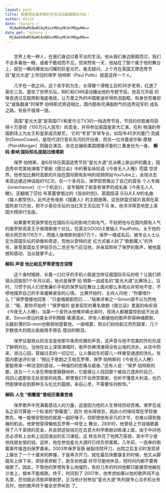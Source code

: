```yaml
---
layout: post
title: 我要把这最卑微的生命活出最耀眼的光彩！
author: Alvin
date: !binary |-
  MjAwOS0wMS0wNCAyMjoxMDoyMCArMDgwMA==
date_gmt: !binary |-
  MjAwOS0wMS0wNCAxNDoxMDoyMCArMDgwMA==
---
```

<p align="center"><img src="http://img1.qq.com/ent/pics/5188/5188725.jpg" onclick="zoom(this)" onload="attachimg(this, 'load')" alt="" border="0" />

　　世界上有一种人，在我们身边过着平淡的生活。他从我们身边擦肩而过，我们不会多看他一眼，或者干脆视而不见。但突然有一天，他站在了那个属于他的舞台
上，就在一瞬间爆发出闪耀的巨星光芒。毫无疑问，上个月在英国王牌选秀节目“星光大道”上夺冠的保罗&middot;珀特斯（Paul Potts）就是这样一个人。


　　几乎在一夜之间，这个卖手机为生，长得像个滑稽土豆的36岁老哥，红透了英伦三岛，震惊了世界乐坛，BBC和CNN滚动播出他的专题节目。他高亢华丽
的嗓音透过互联网和海底电缆，让万里之外的中国歌迷听得热泪盈眶。和身世苦难却又“咸鱼翻身”的保罗&middot;珀特斯式奇迹相比，国内那些充满脂粉气的选秀冠军的
成名之路，有些不值得一提。


　　英国“星光大道”是英国ITV和爱尔兰TV3的一档选秀节目，节目的优胜者将获得十万英镑（150万元人民币）的奖金，并将参加英国皇家大汇演，在利
物浦的帝国剧场上为女王和皇家成员献艺。
它的“考官”非常专业，如现年45岁的塞门&middot;克威尔(SimonCowel)，是现代流行音乐先河的开创者，而另一位评委皮尔斯&middot;摩根
（PiersMorgan）则融合演员、杂志总编和美国偶像评委的三重身份为一身。
<strong>解码&middot;影响 国际知名度超过维塔斯</strong>


　　保罗&middot;珀特斯，是6月18日英国选秀节目“星光大道”总决赛上新出炉的霸主，因选秀中完美地演唱了歌剧《图兰朵》中的著名咏叹调《今夜无人入睡》而震
惊世界。他参加比赛时高歌的片段在国际颇有影响的视频网站YouTube上，全球点击率高达接近神话般的1亿次。仅一个多月后，保罗趁势推出了自己的首张
个人专辑《onechance》（《一个机会》），该专辑除了收录有保罗的成名曲《今夜无人入睡》，还翻唱了莎拉&middot;布莱蔓曾唱过的《告别时刻》、英国摇滚
乐队R.E.M的名曲《每人都受伤》，此外还有电影《猎鹿人》的主题曲等，这张拼盘式碟片首周在英国热卖13万张，把不少英伦乐坛的当红天王天后拉下马
来，他洋洋得意地登上英国大榜排行宝座。


　　如果要考究保罗现在在国际乐坛的影响力和名气，不妨把他与在国内颇有人气的俄罗斯高音王子维塔斯做个对比，在英文GOOGLE里输入
PaulPotts，关于他的相关网页有176万个，而输入维塔斯则是67万个。保罗一唱成名后，被专业人士认定为英国乐坛的骄傲和奇迹，而他以奇特的走
红方式被人封了“歌剧魔人”的外号，甚至英国女王伊丽莎白二世还专门召见他，并亲耳聆听了保罗的歌声，被他震撼和感动，当众鼓掌不止。


<strong>解码&middot;声音 他比帕瓦罗蒂更饱含深情</strong>


<strong>　　</strong>这个身材矮胖、长着一口烂牙的手机小贩是怎样征服国际乐坛的呢？让我们把镜头回放到1个半月以前，地点是保罗&middot;珀
特斯一战成名的“星光大道”比赛场上。当时，习惯于向人们兜售廉价手机的保罗站在舞台上面对那么多观众非常地不安，不停地摆弄自己的手来缓解紧张的心情。
比赛开始时，主持人问他：“你要唱什么？”保罗傻傻地回答：“只是唱歌剧而已……”结果评审之一Simon很不以为然地说：“哦，那你开始吧！”保罗唱的
是普契尼的著名歌剧《图兰朵》里面的咏叹调《今夜无人入睡》，当第一个音符从他嘴中飙出来时，现场人都被震惊到说不出话来，Simon旁边的美女评判眼眶
噙满泪水，所有人都被他的歌声弄得神魂颠倒，尖酸刻薄的Si-mon也敬佩地望着他。一曲唱罢，观众们纷纷起立热烈鼓掌，几个岁数很大的观众偷偷用手擦去
感动的眼泪。


　　保罗征服观众的法宝是他那华美而优雅的声音，这声音与他不完美的外形形成了鲜明对比。当他在台上深情演唱时，歌声仿佛清澈得没有尘埃的流水，从空中而
来，淌过心田，穿越过去的一切记忆，让人像初生的婴儿一样接受通透的洗礼。有国内歌迷评价说：“相比于歌剧之王帕瓦罗蒂，保罗&middot;珀特斯的《今夜无人入睡》
更能带来一种流泪的感动，一种强烈的悲痛与振奋。”还有人说：“保罗&middot;珀特斯的歌，适合一个人坐在黑暗里静静地听，它能够让人找回那个被自己遗弃的自己，
找回心底那些无处安放的纯真。即使我们不会欣赏歌剧，也听不懂意大利语，也仍然能够体会到那种无与伦比的震撼。来自心灵，不需要任何粉饰。”


<strong>解码&middot;人生 “倒霉蛋”曾经历重重苦难</strong>


<strong>　　</strong>保罗歌声中充满着感动人的力量，这是因为他的人生曾经历经苦难。保罗在成名之前可算是一个标准的“倒霉蛋”。因为
他长得很丑，因此小时候经常在学校被欺负，唯一能够安慰他的就是一副好嗓子。但即使他有非凡的才华，也难以得到施展的机会。他梦想穿得像帕瓦罗蒂一样登上
舞台，28岁时，他曾经上节目唱歌赢得了八千英镑的奖金，并且把这些钱花在去意大利学歌剧训练课上面，由于中间他还必须有上台和上巡回演出的实习课程，这
样总共花了他两万英镑，其中不少是他找朋友借的钱。这样，他在参加星光大道时已经负债累累。几年前，一连串的倒霉事件接连向保罗袭来。2003年保罗盲肠
破裂住院开刀，出院之后复诊时发现肾上腺长了一个十厘米的肿瘤，于是再次开刀。就在最后快要康复的时候，他又从脚踏车上摔下来，把锁骨弄断了。医生劝他最
好尽可能地休息，短时间内都不要再唱歌了。因此，不管他的梦想有多么地强烈，有好几年的时间他都只能痛苦地躺在沙发上，根本不能唱歌。终于，时间到了
2007年，他考虑如果以他的歌声闯不出名堂，恐怕就必须放弃歌剧梦，正当他计划参加“星光大道”失利就专心当手机业务员时，他的歌声终于被全世界听到
了。
